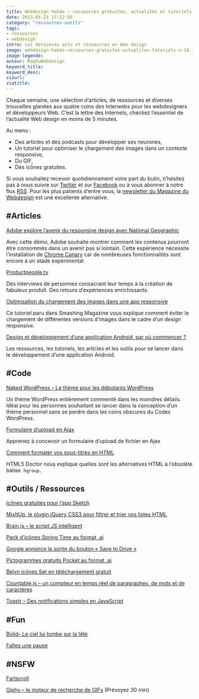 ```yaml
---
title: Webdesign hebdo – ressources gratuites, actualités et tutoriels – 10
date: 2013-05-23 17:22:56
category: "ressources-outils"
tags:
- ressources
- webdesign
intro: Les dernières actu et ressources en Web design
image: webdesign-hebdo-ressources-gratuites-actualites-tutoriels-n-10.jpg
image-legende:
auteur: MagDuWebdesign
keyword_title:
keyword_desc:
viaurl:
viatitle:
---
```


<p>Chaque semaine, une sélection d’articles, de&nbsp;ressources&nbsp;et diverses trouvailles glanées aux quatre coins des Interwebs pour les webdesigners et développeurs Web. C’est la lettre des Internets, checkez l’essentiel de l’actualité Web design&nbsp;en moins de 5 minutes.</p>
<p>Au menu :</p>
<ul>
<li>Des articles et des podcasts pour développer ses neurones,</li>
<li>Un tutoriel pour optimiser le chargement des images dans un contexte responsive,</li>
<li>Du GIF,</li>
<li>Des icônes gratuites.</li>
</ul>
<p>Si vous souhaitez recevoir quotidiennement votre part du butin, n’hésitez pas à nous suivre sur&nbsp;<a title="Nous suivre sur Twitter " href="https://twitter.com/#!/MagDuWebdesign" target="_blank">Twitter</a>&nbsp;et sur&nbsp;<a title="Nous suivre sur Facebook" href="http://www.facebook.com/pages/Magazine-Du-Webdesign/213372618767122" target="_blank">Facebook</a>&nbsp;ou à vous abonner à notre flux&nbsp;<a title="Abonnez-vous à notre flux RSS" href="http://feeds.feedburner.com/magazineduwebdesign/xaVh" target="_blank">RSS</a>. Pour les plus patients d’entre vous, la&nbsp;<a title="S'inscrire à la newsletter" href="http://magazineduwebdesign.com/sinscrire-a-la-newsletter">newsletter du Magazine du Webdesign</a>&nbsp;est une excellente alternative.</p>
<h2>#Articles</h2>
<p><a href="http://blogs.adobe.com/webplatform/2013/05/06/adobe-explores-the-future-of-responsive-digital-layout-with-national-geographic-content/" target="_blank">Adobe explore l’avenir du responsive design avec National Geographic</a></p>
<p>Avec cette démo, Adobe souhaite montrer comment les contenus pourront être consommés dans un avenir pas si lointain. Cette expérience nécessite l’installation de <a href="https://www.google.com/intl/en/chrome/browser/canary.html" target="_blank">Chrome Canary</a> car de nombreuses fonctionnalités sont encore à un stade expérimental.</p>
<p><a href="http://productpeople.tv/" target="_blank">Productpeople.tv</a></p>
<p>Des interviews de personnes consacrant leur temps à la création de fabuleux produit. Des retours d’expériences enrichissants.</p>
<p><a href="http://mobile.smashingmagazine.com/2013/05/10/how-to-avoid-duplicate-downloads-in-responsive-images/" target="_blank">Optimisation du chargement des images dans une app responsive</a></p>
<p>Ce tutoriel paru dans Smashing Magazine vous explique comment éviter le chargement de différentes versions d’images dans le cadre d’un design responsive.</p>
<p><a title="Permalien vers Design et développement d’une application Android, par où commencer ?" href="http://magazineduwebdesign.com/application-android-tutoriel-ressource-outil-article" rel="bookmark">Design et développement d’une application Android, par où commencer ?</a></p>
<p>Les&nbsp;ressources, les tutoriels, les articles et les outils&nbsp;pour se lancer dans le&nbsp;développement d’une application Android.</p>
<h2>#Code</h2>
<p><a href="http://bckmn.com/naked-wordpress/" target="_blank">Naked WordPress – Le thème pour les débutants WordPress</a></p>
<p>Un thème WordPress entièrement commenté dans les moindres détails. Idéal pour les personnes souhaitant se lancer dans la conception d’un thème personnel sans se perdre dans les coins obscures du Codex WordPress.</p>
<p><a href="http://tutorialzine.com/2013/05/mini-ajax-file-upload-form/" target="_blank">Formulaire d’upload en Ajax</a></p>
<p>Apprenez à concevoir un formulaire d’upload de fichier en Ajax</p>
<p><a href="http://html5doctor.com/howto-subheadings/" target="_blank">Comment formater vos sous-titres en HTML</a></p>
<p>HTML5 Doctor nous explique quelles sont les alternatives HTML à l’obsolète balise&nbsp;&nbsp;<code>hgroup.</code></p>
<h2>#Outils / Ressources</h2>
<p><a href="http://dribbble.com/shots/1063118-Sketch-Icons-Freebie" target="_blank">Icônes gratuites pour l’app&nbsp;Sketch</a></p>
<p><a title="MixItUp, le plugin jQuery CSS3 pour filtrer et trier vos listes HTML" href="http://magazineduwebdesign.com/mixitup-plugin-jquery-filtre-tri-donnees-html">MixItUp, le plugin jQuery CSS3 pour filtrer et trier vos listes HTML</a></p>
<p><a title="Brain.js – le script JS intelligent" href="http://magazineduwebdesign.com/brain-js-script-auto-apprenant">Brain.js – le script JS intelligent</a></p>
<p><a href="http://dribbble.com/shots/1041308-Spring-Time-Icon-Pack" target="_blank">Pack d’icônes Spring Time au format .ai</a></p>
<p><a title="Google annonce la sortie du bouton «&nbsp;Save to Drive&nbsp;»" href="http://magazineduwebdesign.com/bouton-save-to-drive-par-google">Google annonce la sortie du bouton «&nbsp;Save to Drive&nbsp;»</a></p>
<p><a href="http://www.edharrisondesign.com/pocketpictograms/" target="_blank">Pictogrammes gratuits Pocket au format .ai</a></p>
<p><a href="http://www.behance.net/gallery/Bklyn-Icon-Set-Free-download/8326439" target="_blank">Bklyn icônes&nbsp;Set en téléchargement gratuit</a></p>
<p><a href="http://radlikewhoa.github.io/Countable/" target="_blank">Countable.js – un compteur en temps réel de paragraphes, de mots et de caractères</a></p>
<p><a href="http://codeseven.github.io/toastr/" target="_blank">Toastr – Des notifications simples en JavaScript</a></p>
<h2>#Fun</h2>
<p><a href="http://bolid.es/" target="_blank">Bolid-&nbsp;Le ciel&nbsp;lui&nbsp;tombe sur la tête</a></p>
<p><a href="http://7-min.com/" target="_blank">Faîtes une pause</a></p>
<h2>#NSFW</h2>
<p><a href="http://theonion.github.io/fartscroll.js/" target="_blank">Fartscroll</a></p>
<p><a href="http://giphy.com/" target="_blank">Giphy – le moteur de recherche de GIFs</a>&nbsp;(Prévoyez 30 min)</p>
